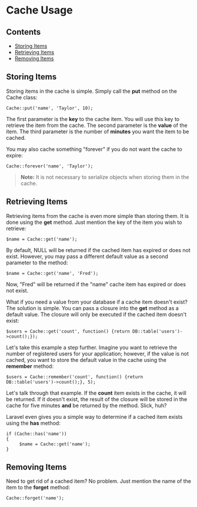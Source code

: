 # Cache Usage

## Contents

- [Storing Items](#put)
- [Retrieving Items](#get)
- [Removing Items](#forget)

<a name="put"></a>
## Storing Items

Storing items in the cache is simple. Simply call the **put** method on the Cache class:

	Cache::put('name', 'Taylor', 10);

The first parameter is the **key** to the cache item. You will use this key to retrieve the item from the cache. The second parameter is the **value** of the item. The third parameter is the number of **minutes** you want the item to be cached.

You may also cache something "forever" if you do not want the cache to expire:

	Cache::forever('name', 'Taylor');

> **Note:** It is not necessary to serialize objects when storing them in the cache.

<a name="get"></a>
## Retrieving Items

Retrieving items from the cache is even more simple than storing them. It is done using the **get** method. Just mention the key of the item you wish to retrieve:

	$name = Cache::get('name');

By default, NULL will be returned if the cached item has expired or does not exist. However, you may pass a different default value as a second parameter to the method:

	$name = Cache::get('name', 'Fred');

Now, "Fred" will be returned if the "name" cache item has expired or does not exist.

What if you need a value from your database if a cache item doesn't exist? The solution is simple. You can pass a closure into the **get** method as a default value. The closure will only be executed if the cached item doesn't exist:

	$users = Cache::get('count', function() {return DB::table('users')->count();});

Let's take this example a step further. Imagine you want to retrieve the number of registered users for your application; however, if the value is not cached, you want to store the default value in the cache using the **remember** method:

	$users = Cache::remember('count', function() {return DB::table('users')->count();}, 5);

Let's talk through that example. If the **count** item exists in the cache, it will be returned. If it doesn't exist, the result of the closure will be stored in the cache for five minutes **and** be returned by the method. Slick, huh?

Laravel even gives you a simple way to determine if a cached item exists using the **has** method:

	if (Cache::has('name'))
	{
	     $name = Cache::get('name');
	}

<a name="forget"></a>
## Removing Items

Need to get rid of a cached item? No problem. Just mention the name of the item to the **forget** method:

	Cache::forget('name');